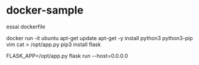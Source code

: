 # docker-sample
essai dockerfile

docker run -it ubuntu
apt-get update
apt-get -y install python3 python3-pip vim 
cat > /opt/app.py
pip3 install flask

    
FLASK_APP=/opt/app.py flask run --host=0.0.0.0

